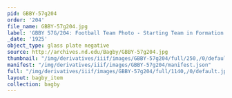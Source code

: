 ```yaml
---
pid: GBBY-57g204
order: '204'
file_name: GBBY-57g204.jpg
label: 'GBBY 57G/204: Football Team Photo - Starting Team in Formation - 1925'
_date: '1925'
object_type: glass plate negative
source: http://archives.nd.edu/Bagby/GBBY-57g204.jpg
thumbnail: "/img/derivatives/iiif/images/GBBY-57g204/full/250,/0/default.jpg"
manifest: "/img/derivatives/iiif/images/GBBY-57g204/manifest.json"
full: "/img/derivatives/iiif/images/GBBY-57g204/full/1140,/0/default.jpg"
layout: bagby_item
collection: bagby
---
```

